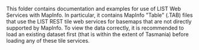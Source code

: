 This folder contains documentation and examples for use of LIST Web Services with MapInfo. In particular, it contains MapInfo "Table" (.TAB) files that use the LIST REST tile web services for basemaps that are not directly supported by MapInfo. To view the data correctly, it is recommended to load an existing dataset first (that is within the extent of Tasmania) before loading any of these tile services. 
